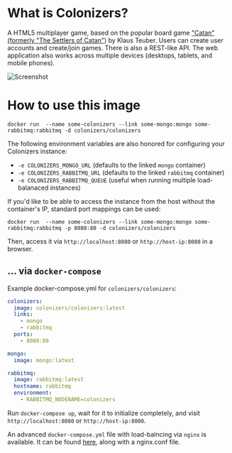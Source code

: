 # What is Colonizers?

A HTML5 multiplayer game, based on the popular board game ["Catan" (formerly "The Settlers of Catan")](http://en.wikipedia.org/wiki/The_Settlers_of_Catan) by Klaus Teuber. Users can create user accounts and create/join games. There is also a REST-like API. The web application also works across multiple devices (desktops, tablets, and mobile phones).

![Screenshot](http://i.imgur.com/j91XT2y.png)

# How to use this image

```
docker run  --name some-colonizers --link some-mongo:mongo some-rabbitmq:rabbitmq -d colonizers/colonizers
```

The following environment variables are also honored for configuring your Colonizers instance:

* `-e COLONIZERS_MONGO_URL` (defaults to the linked `mongo` container)
* `-e COLONIZERS_RABBITMQ_URL` (defaults to the linked `rabbitmq` container)
* `-e COLONIZERS_RABBITMQ_QUEUE` (useful when running multiple load-balanaced instances)

If you'd like to be able to access the instance from the host without the container's IP, standard port mappings can be used:

```
docker run  --name some-colonizers --link some-mongo:mongo some-rabbitmq:rabbitmq -p 8080:80 -d colonizers/colonizers
```

Then, access it via `http://localhost:8080` or `http://host-ip:8080` in a browser.

## ... via `docker-compose`

Example docker-compose.yml for `colonizers/colonizers`:

```yml
colonizers:
  image: colonizers/colonizers:latest
  links:
    - mongo
    - rabbitmq
  ports:
    - 8080:80

mongo:
  image: mongo:latest

rabbitmq:
  image: rabbitmq:latest
  hostname: rabbitmq
  environment:
    - RABBITMQ_NODENAME=colonizers
```

Run `docker-compose up`, wait for it to initialize completely, and visit `http://localhost:8080` or `http://host-ip:8080`.

An advanced `docker-compose.yml` file with load-balncing via `nginx` is available. It can be found [here](https://github.com/colonizers/colonizers/blob/master/docker), along with a nginx.conf file.
